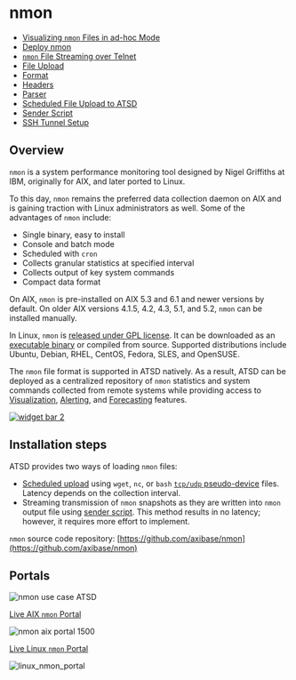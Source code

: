 # nmon

* [Visualizing `nmon` Files in ad-hoc Mode](../../integration/nmon/ad-hoc.md)
* [Deploy nmon](../../integration/nmon/deploy.md)
* [`nmon` File Streaming over Telnet](../../integration/nmon/file-streaming.md)
* [File Upload](../../integration/nmon/file-upload.md)
* [Format](../../integration/nmon/format.md)
* [Headers](../../integration/nmon/headers.md)
* [Parser](../../integration/nmon/parser.md)
* [Scheduled File Upload to ATSD](../../integration/nmon/scheduled-file-upload.md)
* [Sender Script](../../integration/nmon/sender-script.md)
* [SSH Tunnel Setup](../../integration/nmon/ssh-tunneling.md)

## Overview

`nmon` is a system performance monitoring tool designed by Nigel Griffiths at IBM, originally for AIX, and later ported to Linux.

To this day, `nmon` remains the preferred data collection daemon on AIX and is gaining traction with Linux administrators as well. Some of the advantages of `nmon` include:

* Single binary, easy to install
* Console and batch mode
* Scheduled with `cron`
* Collects granular statistics at specified interval
* Collects output of key system commands
* Compact data format

On AIX, `nmon` is pre-installed on AIX 5.3 and 6.1 and newer versions by default. On older AIX versions 4.1.5, 4.2, 4.3, 5.1, and 5.2, `nmon` can be installed manually.

In Linux, `nmon` is [released under GPL license](https://github.com/axibase/nmon). It can be downloaded as an [executable binary](https://github.com/axibase/nmon/releases) or compiled from source. Supported distributions include Ubuntu, Debian, RHEL, CentOS, Fedora, SLES, and OpenSUSE.

The `nmon` file format is supported in ATSD natively. As a result, ATSD can be deployed as a centralized repository of `nmon` statistics and system commands collected from remote systems while providing access to [Visualization](https://axibase.com/products/axibase-time-series-database/visualization/ "Visualization"), [Alerting](../../rule-engine "Rule Engine"), and [Forecasting](../../forecasting/README.md) features.

[![](./resources/widget-bar-2.png "widget bar 2")](https://axibase.com/products/axibase-time-series-database/visualization/widgets/)

## Installation steps

ATSD provides two ways of loading `nmon` files:

* [Scheduled upload](https://github.com/axibase/nmon#upload-hourly-files-to-atsd-with-wget) using `wget`, `nc`, or `bash` [`tcp/udp` pseudo-device](http://tldp.org/LDP/abs/html/devref1.html#DEVTCP) files. Latency depends on the collection interval.
* Streaming transmission of `nmon` snapshots as they are written into `nmon` output file using [sender script](sender-script.md). This method results in no latency; however, it requires more effort to implement.

`nmon` source code repository:
[https://github.com/axibase/nmon](https://github.com/axibase/nmon)

## Portals

![](./resources/nmon-use-case-ATSD1.jpg "nmon use case ATSD")

[Live AIX `nmon` Portal](https://axibase.com/chartlab/b69e4fcd/3/)

![](./resources/nmon-aix-portal-1500.png "nmon aix portal 1500")

[Live Linux `nmon` Portal](https://axibase.com/chartlab/ac003f06)

![](./resources/linux_nmon_portal.png "linux_nmon_portal")
